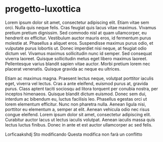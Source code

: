# progetto-luxottica

Lorem ipsum dolor sit amet, consectetur adipiscing elit.
Etiam vitae sem orci.
Nulla quis neque felis.
Cras feugiat quis lacus vitae maximus.
Vivamus pretium pretium dignissim.
Sed commodo nisl at quam ullamcorper, eu hendrerit ex efficitur.
Vestibulum auctor mauris eros, id fermentum purus molestie at.
Phasellus a aliquet eros.
Suspendisse maximus purus odio, et vulputate purus lobortis ut.
Donec imperdiet nisi neque, at feugiat odio dictum vel.
Vivamus maximus sollicitudin nunc id semper.
Sed consequat viverra laoreet.
Quisque sollicitudin metus eget libero maximus laoreet.
Pellentesque varius blandit sapien vitae auctor.
Morbi pretium lorem nec placerat venenatis.
Quisque gravida ac neque eu ultrices.

Etiam ac maximus magna.
Praesent lectus neque, volutpat porttitor iaculis eget, viverra vel lectus.
Cras a ante eleifend, euismod purus at, gravida purus.
Class aptent taciti sociosqu ad litora torquent per conubia nostra, per inceptos himenaeos.
Quisque blandit dictum euismod.
Donec sem dui, interdum ac bibendum eu, luctus facilisis leo.
Phasellus egestas orci ut lorem elementum efficitur.
Nunc non pharetra nulla.
Aenean ligula nisi, porttitor eu elementum a, semper at elit.
Aenean vehicula odio nec risus congue eleifend.
Lorem ipsum dolor sit amet, consectetur adipiscing elit.
Curabitur auctor lacus ut lectus iaculis volutpat.
Aenean iaculis massa quis lectus luctus finibus.
Donec in ante et est auctor ullamcorper ac sed felis.

Lorficaakshdj
Sto modificando
Questa modifica non farà un conflitto

